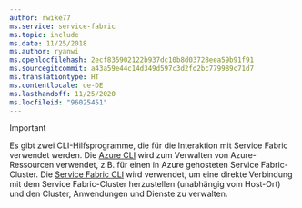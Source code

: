 ```yaml
---
author: rwike77
ms.service: service-fabric
ms.topic: include
ms.date: 11/25/2018
ms.author: ryanwi
ms.openlocfilehash: 2ecf835902122b937dc10b8d03728eea59b91f91
ms.sourcegitcommit: a43a59e44c14d349d597c3d2fd2bc779989c71d7
ms.translationtype: HT
ms.contentlocale: de-DE
ms.lasthandoff: 11/25/2020
ms.locfileid: "96025451"
---
```

> [!IMPORTANT]
> Es gibt zwei CLI-Hilfsprogramme, die für die Interaktion mit Service Fabric verwendet werden. Die [Azure CLI](/cli/azure/get-started-with-azure-cli?view=azure-cli-latest) wird zum Verwalten von Azure-Ressourcen verwendet, z.B. für einen in Azure gehosteten Service Fabric-Cluster. Die [Service Fabric CLI](../articles/service-fabric/service-fabric-cli.md) wird verwendet, um eine direkte Verbindung mit dem Service Fabric-Cluster herzustellen (unabhängig vom Host-Ort) und den Cluster, Anwendungen und Dienste zu verwalten.